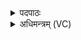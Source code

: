 <details><summary>पदपाठः</summary>

दे॒वम्। ब॒र्हिः। व॒यो॒धस॒मिति॑ वयः॒ऽधस॑म्। दे॒वम्। इन्द्र॑म्। अ॒व॒र्ध॒य॒त्। गा॒य॒त्र्या। छन्द॑सा। इ॒न्द्रि॒यम्। चक्षुः॑। इन्द्रे॑। वयः॑। दध॑त्। व॒सु॒वन॒ इति॑ वसु॒ऽवने॑। व॒सु॒धेय॒स्येति॑ वसु॒ऽधेय॑स्य। वेतु॑। यज॑। ३५।
</details>

<details><summary>अधिमन्त्रम् (VC)</summary>

- इन्द्रो देवता
- सरस्वत्यृषिः
- भुरिक्त्रिष्टुप्
- धैवतः
</details>